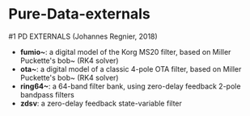 # Pure-Data-externals

#1 PD EXTERNALS (Johannes Regnier, 2018)

- **fumio~**: a digital model of the Korg MS20 filter, based on Miller Puckette's bob~ (RK4 solver)
- **ota~**: a digital model of a classic 4-pole OTA filter, based on Miller Puckette's bob~ (RK4 solver)
- **ring64~**: a 64-band filter bank, using zero-delay feedback 2-pole bandpass filters
- **zdsv**: a zero-delay feedback state-variable filter

